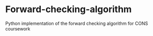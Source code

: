 # Forward-checking-algorithm
Python implementation of the forward checking algorithm for CONS coursework
